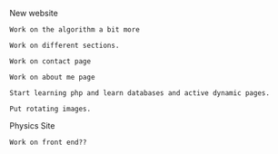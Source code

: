 New website

    Work on the algorithm a bit more
    
    Work on different sections. 
    
    Work on contact page
    
    Work on about me page
    
    Start learning php and learn databases and active dynamic pages.
    
    Put rotating images.
    
Physics Site
    
    Work on front end??
    
    
